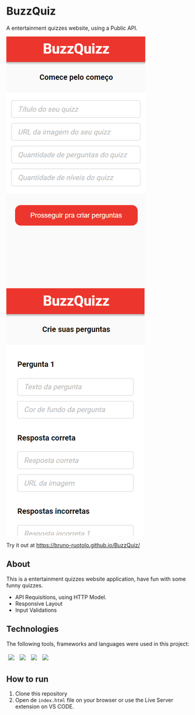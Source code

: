 # BuzzQuiz
A entertainment quizzes website, using a Public API.

<div>
  <img src="/assets/BuzzQuiz.png" />
  <img src="/assets/BuzzQuiz2.png" />
</div>

Try it out at https://bruno-ruotolo.github.io/BuzzQuiz/

## About

This is a entertainment quizzes website application, have fun with some funny quizzes.

- API Requisitions, using HTTP Model.
- Responsive Layout
- Input Validations

## Technologies
The following tools, frameworks and languages were used in this project:<br>

<div>
  <img style='margin: 5px;' src="https://img.shields.io/badge/css-%231572B6.svg?style=for-the-badge&logo=css3&logoColor=white"/>
  <img style='margin: 5px;' src="https://img.shields.io/badge/html5-%23E34F26.svg?style=for-the-badge&logo=html5&logoColor=white"/>
  <img style='margin: 5px;' src="https://img.shields.io/badge/javascript-%23323330.svg?style=for-the-badge&logo=javascript&logoColor=%23F7DF1E"/>
  <img style='margin: 5px;' src="https://img.shields.io/badge/axios-%23323330.svg?style=for-the-badge&color=671DDF"/>
  
</div>

## How to run

1. Clone this repository
2. Open de `index.html` file on your browser or use the Live Server extension on VS CODE.
